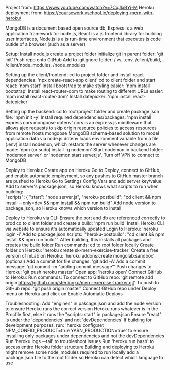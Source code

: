 Project from: https://www.youtube.com/watch?v=7CqJlxBYj-M
Heroku deployment from: https://coursework.vschool.io/deploying-mern-with-heroku/

MongoDB is a document based open source db,
Express is a web application framework for node.js,
React is a js frontend library for building user interfaces,
Node.js is a js run-time environment that executes js code outide of a browser (such as a server)

Setup:
	Install node.js
	create a project folder
	initialize git in parent folder: 'git init'
	Push repo onto GitHub
	Add to .gitignore folder: /.vs, .env, /client/build, /client/node_modules, /node_modules

Setting up the client/frontend:
	cd to project folder and install react dependencies: 'npx create-react-app client'
	cd to client folder and start react: 'npm start'
	Install bootstrap to make styling easier: 'npm install bootstrap'
	Install react-router-dom to make routing to different URLs easier: 'npm install react-router-dom'
	Install datepicker: 'npm install react-datepicker'

Setting up the backend:
	cd to root/project folder and create package.json file: 'npm init -y'
    Install required dependencies/packages: 'npm install express cors mongoose dotenv'
		cors is an express.js middleware that allows ajex requests to skip origin resource policies to access resources from remote hosts
		mongoose MongoDB schema-based solution to model application data via node.js
		dotenv loads environment variable from a file (.env)
		install nodemon, which restarts the server whenever changes are made: 'npm (or sudo) install -g nodemon'
    Start nodemon in backend folder: 'nodemon server' or 'nodemon start server.js'.  Turn off VPN to connect to MongoDB

Deploy to Heroku:
	Create app on Heroku
	Go to Deploy, connect to GitHub, and enable automatic employment, so any pushes to GitHub master branch are pushed to Heroku
	Go to Settings Config Vars and add server key/value
	Add to server's package.json, so Heroku knows what scripts to run when building:     
		"scripts": {
			"start": "node server.js",
			"heroku-postbuild": "cd client && npm install --only=dev && npm install && npm run build" 
	Add node version to package.json, so Heroku knows which version to install


Deploy to Heroku via CLI:
	Ensure the port and db are referenced correctly to prod
	cd to client folder and create a build: 'npm run build'
	Install Heroku CLI via website to ensure it's automatically updated
	Login to Heroku: 'heroku login -i'
	Add to package.json scripts: '"heroku-postbuild": "cd client && npm install && npm run build"'.  After building, this installs all packages and creates the build folder
	Run commands:
		cd to root folder locally
		Create folder on Heroku: 'heroku create sk-mern-exercise-tracker'
		Create a free version of mLab on Heroku: 'heroku addons:create mongolab:sandbox' (optional)
		Add a commit for file changes: 'git add -A'
		Add a commit message: 'git commit -m "adding commit message"'
		Push changes to Heroku: 'git push heroku master'
		Open app: 'heroku open'
	Connect GitHub to Heroku:
		Run commands:
			To connect to GitHub repo: 'git remote add origin https://github.com/sterlingku/mern-exercise-tracker.git'
			To push to GitHub repo: 'git push origin master'
		Connect GitHub repo under Deploy menu on Heroku and click on Enable Automatic Deploys


Troubleshooting:
	Add "engines" in pakcage.json and add the node version to ensure Heroku runs the correct version
	Heroku runs whatever is in the Procfile first, else it runs the "scripts: start" in package.json
	Ensure "react" is under the 'dependencies' and not 'devDependencies'
	If building for development purposes, run: 'heroku config:set NPM_CONFIG_PRODUCT=true YARN_PRODUCTION=true' to ensure installing only packages under dependencies and not the devDependencies
	Run 'heroku logs --tail' to troubleshoot issues
	Run 'heroku run bash' to access entire Heroku folder structure
	Building and deploying to Heroku might remove some node_modules required to run locally
	add a package.json file to the root folder so Heroku can detect which language to use